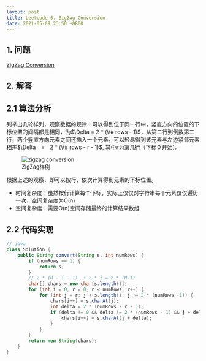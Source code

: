 ```yaml
---
layout: post
title: Leetcode 6. ZigZag Conversion
date: 2021-05-09 23:50 +0800
---
```

## 1. 问题

[ZigZag Conversion](https://leetcode.com/problems/zigzag-conversion/)

## 2. 解答

## 2.1 算法分析

列举出几轮样列，观察数据的规律：可以得到位于同一行中，竖直方向的位置的下标位置的间隔都是相同，为$\Delta = 2 * (\\# rows - 1)$，从第二行到倒数第二行，两个竖直方向元素之间还插入一个元素，可以轻易得到该元素与左边紧邻元素相差$\Delta　=　2 * (\\# rows - r - 1)$, 其中`r`为第几行（下标０开始）。

<figure class="image">
  <img src="{{site.baseurl}}/images/zigzag-conversion.svg" alt="zigzag conversion">
  <figcaption>ZigZag样例</figcaption>
</figure>

根据上述的观察，即可以按行，依次计算得到元素的下标位置。

- 时间复杂度：虽然按行计算每个下标，实际上仅仅对字符串每个元素仅仅遍历一次，空间复杂度为O(n)
- 空间复杂度：需要O(n)空间存储最终的计算结果数组

## 2.2 代码实现
```java
// java
class Solution {
    public String convert(String s, int numRows) {
        if (numRows == 1) {
            return s;
        }
        // 2 * (R - i - 1)  + 2 * i = 2 * (R-1)
        char[] chars = new char[s.length()];
        for (int i = 0, r = 0; r < numRows; r++) {
            for (int j = r; j < s.length(); j += 2 * (numRows -1)) {
                chars[i++] = s.charAt(j);
                int delta = 2 * (numRows - r - 1);
                if (delta != 0 && delta != 2 * (numRows - 1) && j + delta < s.length()) {
                    chars[i++] = s.charAt(j + delta);
                }
            }
        }
        return new String(chars);
    }
}

```